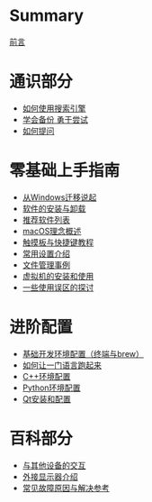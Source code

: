 # Summary

[前言](README.md)

# 通识部分

- [如何使用搜索引擎](./Common/SearchEngineHowTo.md)
- [学会备份 勇于尝试](./Common/BackupAndTry.md)
- [如何提问]()

# 零基础上手指南

- [从Windows迁移说起](./ForVeryBeginners/SwitchFromWindows.md)
- [软件的安装与卸载]()
- [推荐软件列表]()
- [macOS理念概述]()
- [触摸板与快捷键教程]()
- [常用设置介绍]()
- [文件管理事例]()
- [虚拟机的安装和使用]()
- [一些使用误区的探讨]()

# 进阶配置

- [基础开发环境配置（终端与brew）](./Advanced/developmentEnvFromScratch.md)
- [如何让一门语言跑起来](./Advanced/commonLanguage.md)
- [C++环境配置]()
- [Python环境配置]()
- [Qt安装和配置]()

# 百科部分

- [与其他设备的交互]()
- [外接显示器介绍]()
- [常见故障原因与解决参考]()

